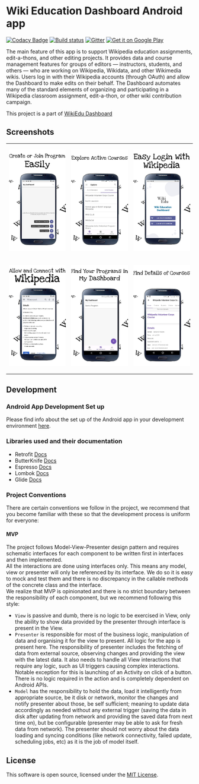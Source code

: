 # Wiki Education Dashboard Android app

[![Codacy Badge](https://api.codacy.com/project/badge/Grade/314da6eb3ef14d9e897a828464996791)](https://app.codacy.com/app/ujjwalagrawal17/apps-android-wikiedudashboard?utm_source=github.com&utm_medium=referral&utm_content=ujjwalagrawal17/apps-android-wikiedudashboard&utm_campaign=Badge_Grade_Dashboard)
[![Build status](https://api.travis-ci.org/WikiEducationFoundation/apps-android-wikiedudashboard.svg)](https://travis-ci.org/WikiEducationFoundation/apps-android-wikiedudashboard) 
[![Gitter](https://badges.gitter.im/Wiki-Education-Foundation/wikiedu-dashboard-android.svg)](https://gitter.im/Wiki-Education-Foundation/wikiedu-dashboard-android?utm_source=badge&utm_medium=badge&utm_campaign=pr-badge)
<a href="https://play.google.com/store/apps/details?id=org.wikiedufoundation.wikiedudashboard.release"><img alt="Get it on Google Play" src="https://play.google.com/intl/en_us/badges/images/generic/en-play-badge.png" height=60px /></a>

The main feature of this app is to support Wikipedia education assignments, edit-a-thons, and other editing projects. It provides data and course management features for groups of editors — instructors, students, and others — who are working on Wikipedia, Wikidata, and other Wikimedia wikis. Users log in with their Wikipedia accounts (through OAuth) and allow the Dashboard to make edits on their behalf. The Dashboard automates many of the standard elements of organizing and participating in a Wikipedia classroom assignment, edit-a-thon, or other wiki contribution campaign. 

This project is a part of [WikiEdu Dashboard]( https://github.com/WikiEducationFoundation/WikiEduDashboard)

<h2>Screenshots </h2>

<table>
<tr>
<td>

![login page](https://github.com/WikiEducationFoundation/apps-android-wikiedudashboard/blob/master/screenshots/6.jpg)

</td>
<td>


![login page](https://github.com/WikiEducationFoundation/apps-android-wikiedudashboard/blob/master/screenshots/4.jpg)

</td>
<td>

![login page](https://github.com/WikiEducationFoundation/apps-android-wikiedudashboard/blob/master/screenshots/1.jpg)

</td>
</tr>
<tr>
<td>

![login page](https://github.com/WikiEducationFoundation/apps-android-wikiedudashboard/blob/master/screenshots/3.jpg)

</td>
<td>


![login page](https://github.com/WikiEducationFoundation/apps-android-wikiedudashboard/blob/master/screenshots/2.jpg)

</td>
<td>

![login page](https://github.com/WikiEducationFoundation/apps-android-wikiedudashboard/blob/master/screenshots/5.jpg)

</td>
</tr>


</table>

## Development

### Android App Development Set up

Please find info about the set up of the Android app in your development environment [here](docs/Android_App_Setup.md).

### Libraries used and their documentation

- Retrofit [Docs](http://square.github.io/retrofit/2.x/retrofit/)
- ButterKnife [Docs](http://jakewharton.github.io/butterknife/javadoc/)
- Espresso [Docs](https://google.github.io/android-testing-support-library/docs/espresso/)
- Lombok [Docs](https://projectlombok.org/)
- Glide [Docs](https://github.com/bumptech/glide)

### Project Conventions

There are certain conventions we follow in the project, we recommend that you become familiar with these so that the development process is uniform for everyone:

#### MVP

The project follows Model-View-Presenter design pattern and requires schematic interfaces for each component to be written first in interfaces and then implemented.   
All the interactions are done using interfaces only. This means any model, view or presenter will only be referenced by its interface. We do so it is easy to mock and test them and there is no discrepancy in the callable methods of the concrete class and the interface.  
We realize that MVP is opinionated and there is no strict boundary between the responsibility of each component, but we recommend following this style:
- `View` is passive and dumb, there is no logic to be exercised in View, only the ability to show data provided by the presenter through interface is present in the View. 
- `Presenter` is responsible for most of the business logic, manipulation of data and organising it for the view to present. All logic for the app is present here. The responsibility of presenter includes the fetching of data from external source, observing changes and providing the view with the latest data. It also needs to handle all View interactions that require any logic, such as UI triggers causing complex interactions. Notable exception for this is launching of an Activity on click of a button. There is no logic required in the action and is completely dependent on Android APIs. 
- `Model` has the responsibility to hold the data, load it intelligently from appropriate source, be it disk or network, monitor the changes and notify presenter about those, be self sufficient; meaning to update data accordingly as needed without any external trigger (saving the data in disk after updating from network and providing the saved data from next time on), but be configurable (presenter may be able to ask for fresh data from network). The presenter should not worry about the data loading and syncing conditions (like network connectivity, failed update, scheduling jobs, etc) as it is the job of model itself.

<h2> License </h2>

This software is open source, licensed under the [MIT License][1].


[1]: https://opensource.org/licenses/MIT 
